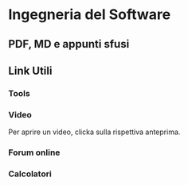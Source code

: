 # Ingegneria del Software

## PDF, MD e appunti sfusi

## Link Utili

### Tools

### Video

Per aprire un video, clicka sulla rispettiva anteprima.

### Forum online

### Calcolatori

